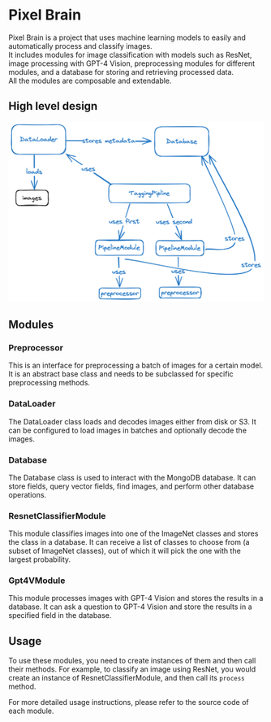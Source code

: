 
# Pixel Brain

Pixel Brain is a project that uses machine learning models to easily and automatically process and classify images.  
It includes modules for image classification with models such as ResNet, image processing with GPT-4 Vision, preprocessing modules for different modules, and a database for storing and retrieving processed data.  
All the modules are composable and extendable.

## High level design
![High Level Design](assets/hld.png)

## Modules

### Preprocessor

This is an interface for preprocessing a batch of images for a certain model. It is an abstract base class and needs to be subclassed for specific preprocessing methods.

### DataLoader

The DataLoader class loads and decodes images either from disk or S3. It can be configured to load images in batches and optionally decode the images.

### Database

The Database class is used to interact with the MongoDB database. It can store fields, query vector fields, find images, and perform other database operations.

### ResnetClassifierModule

This module classifies images into one of the ImageNet classes and stores the class in a database. It can receive a list of classes to choose from (a subset of ImageNet classes), out of which it will pick the one with the largest probability.

### Gpt4VModule

This module processes images with GPT-4 Vision and stores the results in a database. It can ask a question to GPT-4 Vision and store the results in a specified field in the database.

## Usage

To use these modules, you need to create instances of them and then call their methods. For example, to classify an image using ResNet, you would create an instance of ResnetClassifierModule, and then call its `process` method.

For more detailed usage instructions, please refer to the source code of each module.

